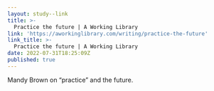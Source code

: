 ```yaml
---
layout: study--link
title: >-
  Practice the future | A Working Library
link: 'https://aworkinglibrary.com/writing/practice-the-future'
link_title: >-
  Practice the future | A Working Library
date: 2022-07-31T18:25:09Z
published: true
---
```

Mandy Brown on “practice” and the future.
